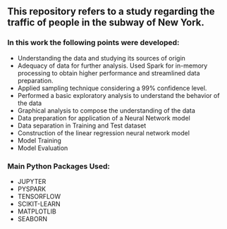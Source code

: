 ## This repository refers to a study regarding the traffic of people in the subway of New York.

### In this work the following points were developed:
- Understanding the data and studying its sources of origin
- Adequacy of data for further analysis. Used Spark for in-memory processing to obtain higher performance and streamlined data preparation.
- Applied sampling technique considering a 99% confidence level.
- Performed a basic exploratory analysis to understand the behavior of the data
- Graphical analysis to compose the understanding of the data
- Data preparation for application of a Neural Network model
- Data separation in Training and Test dataset
- Construction of the linear regression neural network model
- Model Training
- Model Evaluation

### Main Python Packages Used:
- JUPYTER
- PYSPARK
- TENSORFLOW
- SCIKIT-LEARN
- MATPLOTLIB
- SEABORN


